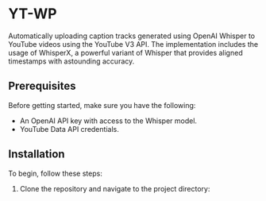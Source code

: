 # YT-WP

Automatically uploading caption tracks generated using OpenAI Whisper to YouTube videos using the YouTube V3 API. The implementation includes the usage of WhisperX, a powerful variant of Whisper that provides aligned timestamps with astounding accuracy.

## Prerequisites
Before getting started, make sure you have the following:

- An OpenAI API key with access to the Whisper model.
- YouTube Data API credentials.

## Installation
To begin, follow these steps:

1. Clone the repository and navigate to the project directory:
